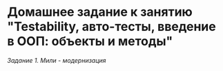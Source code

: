 # Домашнее задание к занятию "Testability, авто-тесты, введение в ООП: объекты и методы"
*Задание 1. Мили - модернизация*
